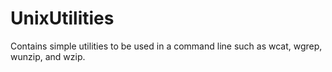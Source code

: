 # UnixUtilities
Contains simple utilities to be used in a command line such as wcat, wgrep, wunzip, and wzip.
